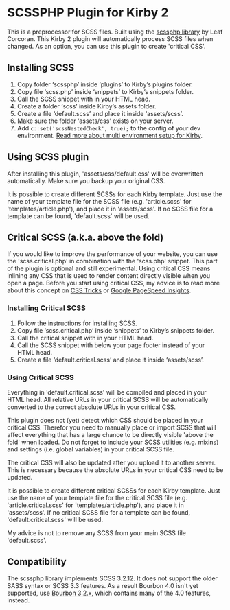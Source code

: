 # SCSSPHP Plugin for Kirby 2

This is a preprocessor for SCSS files. Built using the [scssphp library](https://github.com/leafo/scssphp) by Leaf Corcoran. This Kirby 2 plugin will automatically process SCSS files when changed. As an option, you can use this plugin to create 'critical CSS'.

## Installing SCSS

1. Copy folder ‘scssphp’ inside ‘plugins’ to Kirby’s plugins folder.
2. Copy file ‘scss.php’ inside ‘snippets’ to Kirby’s snippets folder.
3. Call the SCSS snippet with <?php snippet('scss') ?> in your HTML head.
4. Create a folder ‘scss’ inside Kirby’s assets folder.
5. Create a file ‘default.scss’ and place it inside ‘assets/scss’.
6. Make sure the folder ‘assets/css’ exists on your server.
7. Add `c::set('scssNestedCheck', true);` to the config of your dev environment. [Read more about multi environment setup for Kirby](https://getkirby.com/blog/multi-environment-setup).

## Using SCSS plugin

After installing this plugin, 'assets/css/default.css' will be overwritten automatically. Make sure you backup your original CSS.

It is possible to create different SCSSs for each Kirby template. Just use the name of your template file for the SCSS file (e.g. 'article.scss' for 'templates/article.php'), and place it in 'assets/scss'. If no SCSS file for a template can be found, 'default.scss' will be used.

## Critical SCSS (a.k.a. above the fold)

If you would like to improve the performance of your website, you can use the 'scss.critical.php' in combination with the 'scss.php' snippet. This part of the plugin is optional and still experimental. Using critical CSS means inlining any CSS that is used to render content directly visible when you open a page. Before you start using critical CSS, my advice is to read more about this concept on [CSS Tricks](https://css-tricks.com/authoring-critical-fold-css/) or [Google PageSpeed Insights](https://developers.google.com/speed/docs/insights/PrioritizeVisibleContent).

### Installing Critical SCSS

1. Follow the instructions for installing SCSS.
2. Copy file ‘scss.critical.php’ inside ‘snippets’ to Kirby’s snippets folder.
3. Call the critical snippet with <?php snippet('scss.critical') ?> in your HTML head.
4. Call the SCSS snippet with <?php snippet('scss') ?> below your page footer instead of your HTML head.
5. Create a file ‘default.critical.scss’ and place it inside ‘assets/scss’.

### Using Critical SCSS

Everything in 'default.critical.scss' will be compiled and placed in your HTML head. All relative URLs in your critical SCSS will be automatically converted to the correct absolute URLs in your critical CSS.

This plugin does not (yet) detect which CSS should be placed in your critical CSS. Therefor you need to manually place or import SCSS that will affect everything that has a large chance to be directly visible 'above the fold' when loaded. Do not forget to include your SCSS utilities (e.g. mixins) and settings (i.e. global variables) in your critical SCSS file.

The critical CSS will also be updated after you upload it to another server. This is necessary because the absolute URLs in your critical CSS need to be updated.

It is possible to create different critical SCSSs for each Kirby template. Just use the name of your template file for the critical SCSS file (e.g. 'article.critical.scss' for 'templates/article.php'), and place it in 'assets/scss'. If no critical SCSS file for a template can be found, 'default.critical.scss' will be used.

My advice is not to remove any SCSS from your main SCSS file 'default.scss'.

## Compatibility

The scssphp library implements SCSS 3.2.12. It does not support the older SASS syntax or SCSS 3.3 features. As a result Bourbon 4.0 isn't yet supported, use [Bourbon 3.2.x](https://github.com/thoughtbot/bourbon/tree/v3.2.4), which contains many of the 4.0 features, instead.
